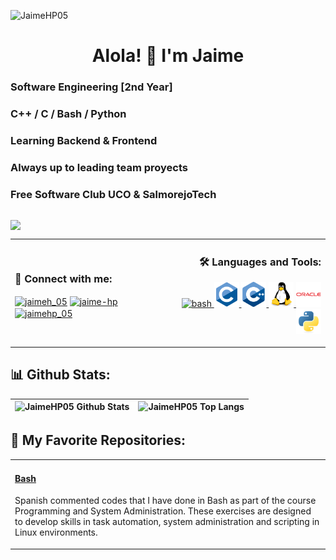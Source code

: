 <p align="left"> <img src="https://komarev.com/ghpvc/?username=jaimehp05&label=Profile%20views&color=0e75b6&style=flat" alt="JaimeHP05" /> </p>

<h1 align="center">Alola! 👋 I'm Jaime</h1>
<h3 align="left">Software Engineering [2nd Year]</h3>
<h3 align="left">C++ / C / Bash / Python</h3>
<h3 align="left">Learning Backend & Frontend</h3>
<h3 align="left">Always up to leading team proyects</h3>
<h3 align="left">Free Software Club UCO & SalmorejoTech</h3>

##

<p><img align="center" src="https://github-readme-streak-stats.herokuapp.com?user=JaimeHP05&theme=rose&date_format=M%20j%5B%2C%20Y%5D" /></p>

<table>
  <tr>
    <td>
      <h3 align="left">💬 Connect with me:</h3>
      <p align="left">
        <a href="https://twitter.com/jaimeh_05" target="blank"><img align="center" src="https://raw.githubusercontent.com/rahuldkjain/github-profile-readme-generator/master/src/images/icons/Social/twitter.svg" alt="jaimeh_05" height="30" width="40" /></a>
        <a href="https://linkedin.com/in/jaime-hp" target="blank"><img align="center" src="https://raw.githubusercontent.com/rahuldkjain/github-profile-readme-generator/master/src/images/icons/Social/linked-in-alt.svg" alt="jaime-hp" height="30" width="40" /></a>
        <a href="https://instagram.com/jaimehp_05" target="blank"><img align="center" src="https://raw.githubusercontent.com/rahuldkjain/github-profile-readme-generator/master/src/images/icons/Social/instagram.svg" alt="jaimehp_05" height="30" width="40" /></a>
      </p>
    </td>
    <td>
      <h3 align="right">🛠️ Languages and Tools:</h3>
      <p align="right">
        <a href="https://www.gnu.org/software/bash/" target="_blank" rel="noreferrer"> <img src="https://www.vectorlogo.zone/logos/gnu_bash/gnu_bash-icon.svg" alt="bash" width="40" height="40"/> </a>
        <a href="https://www.cprogramming.com/" target="_blank" rel="noreferrer"> <img src="https://raw.githubusercontent.com/devicons/devicon/master/icons/c/c-original.svg" alt="c" width="40" height="40"/> </a>
        <a href="https://www.w3schools.com/cpp/" target="_blank" rel="noreferrer"> <img src="https://raw.githubusercontent.com/devicons/devicon/master/icons/cplusplus/cplusplus-original.svg" alt="cplusplus" width="40" height="40"/> </a>
        <a href="https://www.linux.org/" target="_blank" rel="noreferrer"> <img src="https://raw.githubusercontent.com/devicons/devicon/master/icons/linux/linux-original.svg" alt="linux" width="40" height="40"/> </a>
        <a href="https://www.oracle.com/" target="_blank" rel="noreferrer"> <img src="https://raw.githubusercontent.com/devicons/devicon/master/icons/oracle/oracle-original.svg" alt="oracle" width="40" height="40"/> </a>
        <a href="https://www.python.org" target="_blank" rel="noreferrer"> <img src="https://raw.githubusercontent.com/devicons/devicon/master/icons/python/python-original.svg" alt="python" width="40" height="40"/> </a>
      </p>
    </td>
  </tr>
</table>

## 📊 Github Stats:
|![JaimeHP05 Github Stats](https://github-readme-stats.vercel.app/api?username=JaimeHP05&show_icons=true&hide_title=true&hide_border=true&theme=radical)|![JaimeHP05 Top Langs](https://github-readme-stats.vercel.app/api/top-langs/?username=JaimeHP05&show_icons=true&hide_border=true&layout=compact&langs_count=6&theme=radical)|
|---|---|

## 📂 My Favorite Repositories:

<table>
  <tr>
    <td>
      <h4><a href="https://github.com/JaimeHP05/Bash" target="_blank">Bash</a></h4>
      <p>Spanish commented codes that I have done in Bash as part of the course Programming and System Administration. These exercises are designed to develop skills in task automation, system administration and scripting in Linux environments.</p>
    </td>
  </tr>
